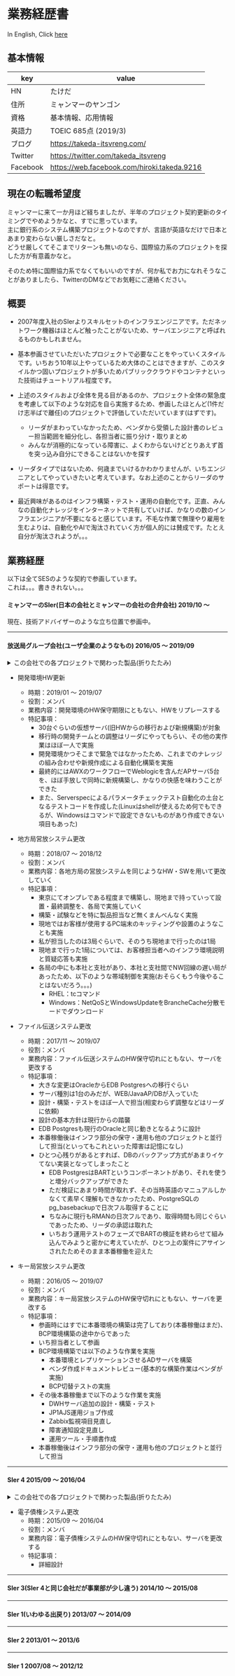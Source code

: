 # 業務経歴書

In English, Click [here](https://github.com/takeda-itsvreng/curriculum-vitae/blob/master/cv-en.md)

## 基本情報

| key | value |
----|----
| HN | たけだ |
| 住所 | ミャンマーのヤンゴン |
| 資格 | 基本情報、応用情報 |
| 英語力 | TOEIC 685点 (2019/3) |
| ブログ | https://takeda-itsvreng.com/ |
| Twitter | https://twitter.com/takeda_itsvreng |
| Facebook | https://web.facebook.com/hiroki.takeda.9216 |

## 現在の転職希望度

ミャンマーに来て一か月ほど経ちましたが、半年のプロジェクト契約更新のタイミングでやめようかなと、すでに思っています。  
主に銀行系のシステム構築プロジェクトなのですが、言語が英語なだけで日本とあまり変わらない厳しさだなと。  
どうせ厳しくてそこまでリターンも無いのなら、国際協力系のプロジェクトを探した方が有意義かなと。

そのため特に国際協力系でなくてもいいのですが、何か私でお力になれそうなことがありましたら、TwitterのDMなどでお気軽にご連絡ください。

## 概要

- 2007年度入社のSIerよりスキルセットのインフラエンジニアです。ただネットワーク機器はほとんど触ったことがないため、サーバエンジニアと呼ばれるものかもしれません。

- 基本参画させていただいたプロジェクトで必要なことをやっていくスタイルです。いちおう10年以上やっているため大体のことはできますが、このスタイルかつ固いプロジェクトが多いためパブリッククラウドやコンテナといった技術はチュートリアル程度です。

- 上述のスタイルおよび全体を見る目があるのか、プロジェクト全体の緊急度を考慮して以下のような対応を自ら実施するため、参画したほとんど(1件だけ志半ばで離任)のプロジェクトで評価していただいています(はずです)。
  - リーダがまわっていなかったため、ベンダから受領した設計書のレビュー担当範囲を細分化し、各担当者に振り分け・取りまとめ
  - みんなが消極的になっている障害に、よくわからないけどとりあえず首を突っ込み自分にできることはないかを探す

- リーダタイプではないため、何歳までいけるかわかりませんが、いちエンジニアとしてやっていきたいと考えています。なお上述のことからリーダのサポートは得意です。

- 最近興味があるのはインフラ構築・テスト・運用の自動化です。正直、みんなの自動化ナレッジをインターネットで共有していけば、かなりの数のインフラエンジニアが不要になると感じています。不毛な作業で無理やり雇用を生むよりは、自動化やAIで淘汰されていく方が個人的には賛成です。たとえ自分が淘汰されようが。。。

## 業務経歴

以下は全てSESのような契約で参画しています。  
これは。。。書ききれない。。。

#### ミャンマーのSIer(日本の会社とミャンマーの会社の合弁会社) 2019/10 ～

現在、技術アドバイザーのような立ち位置で参画中。

---

#### 放送局グループ会社(ユーザ企業のようなもの) 2016/05 ～ 2019/09

<details>
<summary>この会社での各プロジェクトで関わった製品(折りたたみ)</summary>
<pre>
<code>
OS
 - RHEL7系
 - WindowsServer 2012R2/2016
仮想化
 - ESXi 6.0/6.5/6.7
 - vCSA 6.0/6.5/6.7
DBMS
 - Oracle 12c
 - EDB Postgres 10
Web/AP
 - Weblogic
 - Apache
 - Tomcat
監視
 - Zabbix 3/4
 - JP1 Base/IM/AJS/TELStaff
バックアップ
 - Netbackup
 - Veeam Backup & Replication
高可用
 - AppHA
Windows管理
 - ActiveDirectory
 - WSUS
セキュリティ
 - SEPM
その他
 - Bash shell
 - Powershell
 - VMware PowerCLI
 - ansible
 - AWX
 - gitlab
 - Serverspec
 - molecule
</code>
</pre>
</details>

- 開発環境HW更新
  - 時期：2019/01 ～ 2019/07
  - 役割：メンバ
  - 業務内容：開発環境のHW保守期限にともない、HWをリプレースする
  - 特記事項：
    - 30台ぐらいの仮想サーバ(旧HWからの移行および新規構築)が対象
    - 移行時の開発チームとの調整はリーダにやってもらい、その他の実作業はほぼ一人で実施
    - 開発環境かつそこまで緊急ではなかったため、これまでのナレッジの組み合わせや新規作成による自動化構築を実施
    - 最終的にはAWXのワークフローでWeblogicを含んだAPサーバ5台を、ほぼ手放しで同時に新規構築し、かなりの快感を味わうことができた
    - また、Serverspecによるパラメータチェックテスト自動化の土台となるテストコードを作成した(Linuxはshellが使えるため何でもできるが、Windowsはコマンドで設定できないものがあり作成できない項目もあった)

- 地方局営放システム更改
  - 時期：2018/07 ～ 2018/12
  - 役割：メンバ
  - 業務内容：各地方局の営放システムを同じようなHW・SWを用いて更改していく
  - 特記事項：
    - 東京にてオンプレである程度まで構築し、現地まで持っていって設置・最終調整を、各局で実施していく
    - 構築・試験などを特に製品担当など無くまんべんなく実施
    - 現地ではお客様が使用するPC端末のキッティングや設置のようなことも実施
    - 私が担当したのは3局ぐらいで、そのうち現地まで行ったのは1局
    - 現地まで行った1局については、お客様担当者へのインフラ環境説明と質疑応答も実施
    - 各局の中にも本社と支社があり、本社と支社間でNW回線の遅い局があったため、以下のような帯域制御を実施(おそらくもう今後やることはないだろう。。。)
      - RHEL：tcコマンド
      - Windows：NetQoSとWindowsUpdateをBrancheCache分散モードでダウンロード

- ファイル伝送システム更改
  - 時期：2017/11 ～ 2019/07
  - 役割：メンバ
  - 業務内容：ファイル伝送システムのHW保守切れにともない、サーバを更改する
  - 特記事項：
    - 大きな変更はOracleからEDB Postgresへの移行ぐらい
    - サーバ種別は1台のみだが、WEB/JavaAP/DBが入っていた
    - 設計・構築・テストをほぼ一人で担当(相変わらず調整などはリーダに依頼)
    - 設計の基本方針は現行からの踏襲
    - EDB Postgresも現行のOracleと同じ動きとなるように設計
    - 本番稼働後はインフラ部分の保守・運用も他のプロジェクトと並行して担当(といってもこれといった障害は記憶になし)
    - ひとつ心残りがあるとすれば、DBのバックアップ方式があまりイケてない実装となってしまったこと
      - EDB PostgresはBARTというコンポーネントがあり、それを使うと増分バックアップができた
      - ただ検証にあまり時間が取れず、その当時英語のマニュアルしかなくて素早く理解もできなかったため、PostgreSQLのpg_basebackupで日次フル取得することに
      - ちなみに現行もRMANの日次フルであり、取得時間も同じぐらいであったため、リーダの承認は取れた
      - いちおう運用テストのフェーズでBARTの検証を終わらせて組み込んでみようと密かに考えていたが、ひとつ上の案件にアサインされたためそのまま本番稼働を迎えた

- キー局営放システム更改
  - 時期：2016/05 ～ 2019/07
  - 役割：メンバ
  - 業務内容：キー局営放システムのHW保守切れにともない、サーバを更改する
  - 特記事項：
    - 参画時にはすでに本番環境の構築は完了しており(本番稼働はまだ)、BCP環境構築の途中からであった
    - いち担当者として参画
    - BCP環境構築では以下のような作業を実施
      - 本番環境とレプリケーションさせるADサーバを構築
      - ベンダ作成ドキュメントレビュー(基本的な構築作業はベンダが実施)
      - BCP切替テストの実施
    - その後本番稼働まで以下のような作業を実施
      - DWHサーバ追加の設計・構築・テスト
      - JP1AJS運用ジョブ作成
      - Zabbix監視項目見直し
      - 障害通知設定見直し
      - 運用ツール・手順書作成
    - 本番稼働後はインフラ部分の保守・運用も他のプロジェクトと並行して担当

---

#### SIer 4 2015/09 ～ 2016/04

<details>
<summary>この会社での各プロジェクトで関わった製品(折りたたみ)</summary>
<pre>
<code>
OS
 - RHEL6.6
 - WindowsServer 2012R2
仮想化
 - Oracle VM VirtualBox
DBMS
 - Oracle 12c
監視
 - JP1 Base/IM/AJS/SSO/NNMi
</code>
</pre>
</details>

- 電子債権システム更改
  - 時期：2015/09 ～ 2016/04
  - 役割：メンバ
  - 業務内容：電子債権システムのHW保守切れにともない、サーバを更改する
  - 特記事項：
    - 詳細設計

---

#### SIer 3(SIer 4と同じ会社だが事業部が少し違う) 2014/10 ～ 2015/08

---

#### SIer 1(いわゆる出戻り) 2013/07 ～ 2014/09

---

#### SIer 2 2013/01 ～ 2013/6

---

#### SIer 1 2007/08 ～ 2012/12

